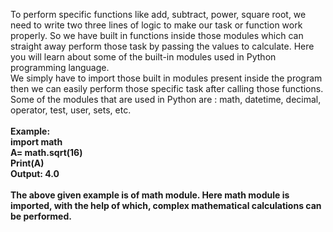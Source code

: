 To perform specific functions like add, subtract, power, square root, we need to write two three lines of logic to make our task or function work properly. So we have built in functions inside those modules which can straight away perform those task by passing the values to calculate.
Here you will learn about some of the built-in modules used in Python programming language.<br>
 We simply have to import those built in modules present inside the program then we can easily perform those specific task after calling those functions.
Some of the modules that are used in Python are :
math, datetime, decimal, operator, test, user, sets, etc.
<br>
<br>
<b>Example:<br>
import math<br>
A= math.sqrt(16)<br>
Print(A)<br>
Output: 4.0<br>
<b><br>
The above given example is of math module. Here math module is imported, with the help of which, complex mathematical calculations can be performed.
<br>